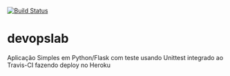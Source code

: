 [![Build Status](https://travis-ci.com/kelwinssavoia/devopslab.svg?branch=main)](https://travis-ci.com/kelwinssavoia/devopslab)

# devopslab

Aplicação Simples em Python/Flask com teste usando Unittest integrado ao Travis-CI fazendo deploy no Heroku
